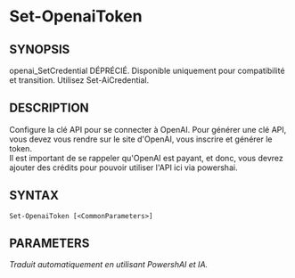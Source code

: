﻿---
external help file: powershai-help.xml
schema: 2.0.0
powershai: true
---

# Set-OpenaiToken

## SYNOPSIS <!--!= @#Synop !-->
openai_SetCredential
DÉPRÉCIÉ. Disponible uniquement pour compatibilité et transition. Utilisez Set-AiCredential.

## DESCRIPTION <!--!= @#Desc !-->
Configure la clé API pour se connecter à OpenAI. 
Pour générer une clé API, vous devez vous rendre sur le site d'OpenAI, vous inscrire et générer le token.  
Il est important de se rappeler qu'OpenAI est payant, et donc, vous devrez ajouter des crédits pour pouvoir utiliser l'API ici via powershai.

## SYNTAX <!--!= @#Syntax !-->

```
Set-OpenaiToken [<CommonParameters>]
```

## PARAMETERS <!--!= @#Params !-->


<!--PowershaiAiDocBlockStart-->
_Traduit automatiquement en utilisant PowershAI et IA._
<!--PowershaiAiDocBlockEnd-->
